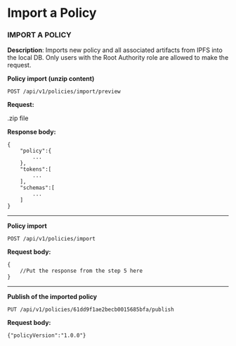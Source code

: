 # Import a Policy

### IMPORT A POLICY

**Description**: Imports new policy and all associated artifacts from IPFS into the local DB. Only users with the Root Authority role are allowed to make the request.

**Policy import (unzip content)**

`POST /api/v1/policies/import/preview`

**Request:**

.zip file

**Response body:**

```
{
	"policy":{
		...
	},
	"tokens":[
		...
	],
	"schemas":[
		...
	]
}
```

****

**Policy import**

`POST /api/v1/policies/import`

**Request body:**

```
{
	//Put the response from the step 5 here
}
```

****

**Publish of the imported policy**

`PUT /api/v1/policies/61dd9f1ae2becb0015685bfa/publish`

**Request body:**

`{"policyVersion":"1.0.0"}`
